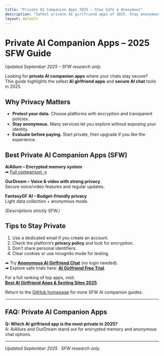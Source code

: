 ```yaml
---
title: "Private AI Companion Apps 2025 – Stay Safe & Anonymous"
description: "Safest private AI girlfriend apps of 2025. Stay anonymous with encrypted chats, no login options, and secure AI companion platforms."
layout: default
---
```


# Private AI Companion Apps – 2025 SFW Guide

*Updated September 2025 – SFW research only.*

Looking for **private AI companion apps** where your chats stay secure?  
This guide highlights the safest **AI girlfriend apps** and **secure AI chat** tools in 2025.

## Why Privacy Matters
* **Protect your data.** Choose platforms with encryption and transparent policies.  
* **Stay anonymous.** Many services let you explore without exposing your identity.  
* **Evaluate before paying.** Start private, then upgrade if you like the experience.

## Best Private AI Companion Apps (SFW)
**AiAllure – Encrypted memory system**  
➡ [Full comparison →](https://www.aisextinghub.com/blog/best-ai-girlfriend-apps-2025)

**OurDream – Voice & video with strong privacy**  
Secure voice/video features and regular updates.

**FantasyGF AI – Budget-friendly privacy**  
Light data collection + anonymous mode.

*(Descriptions strictly SFW.)*

## Tips to Stay Private
1. Use a dedicated email if you create an account.  
2. Check the platform’s **privacy policy** and look for encryption.  
3. Don’t share personal identifiers.  
4. Clear cookies or use incognito mode for testing.  

➡ Try **[Anonymous AI Girlfriend Chat](https://ai-companion-guides.github.io/anonymous-ai-girlfriend-chat/)** (no login needed).  
➡ Explore safe trials here: **[AI Girlfriend Free Trial](https://ai-companion-guides.github.io/ai-girlfriend-free-trial/)**.  

For a full ranking of top apps, visit:  
**[Best AI Girlfriend Apps & Sexting Sites 2025](https://www.aisextinghub.com/blog/best-ai-girlfriend-apps-2025)**.  

Return to the [GitHub homepage](https://ai-companion-guides.github.io/) for more SFW AI companion guides.

---

## FAQ: Private AI Companion Apps

**Q: Which AI girlfriend app is the most private in 2025?**  
A: AiAllure and OurDream stand out for encrypted memory and anonymous chat options.  

---

*Updated September 2025 · SFW research only.*
